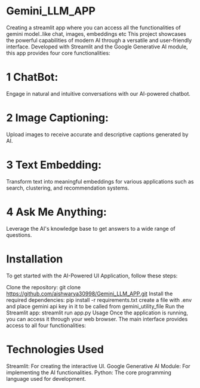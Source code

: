 # Gemini_LLM_APP
 Creating a streamlit app where you can access all the functionalities of gemini model..like chat, images, embeddings etc
This project showcases the powerful capabilities of modern AI through a versatile and user-friendly interface. 
Developed with Streamlit and the Google Generative AI module, this app provides four core functionalities:

# 1 ChatBot: 
Engage in natural and intuitive conversations with our AI-powered chatbot.
# 2 Image Captioning: 
Upload images to receive accurate and descriptive captions generated by AI.
# 3 Text Embedding: 
Transform text into meaningful embeddings for various applications such as search, clustering, and recommendation systems.
# 4 Ask Me Anything: 
Leverage the AI's knowledge base to get answers to a wide range of questions.


# Installation
To get started with the AI-Powered UI Application, follow these steps:

Clone the repository:
git clone https://github.com/aishwarya30998/Gemini_LLM_APP.git
Install the required dependencies:
pip install -r requirements.txt
create a file with .env and place gemini api key in it to be called from gemini_utility_file
Run the Streamlit app:
streamlit run app.py
Usage
Once the application is running, you can access it through your web browser. The main interface provides access to all four functionalities:

# Technologies Used
Streamlit: For creating the interactive UI.
Google Generative AI Module: For implementing the AI functionalities.
Python: The core programming language used for development.
